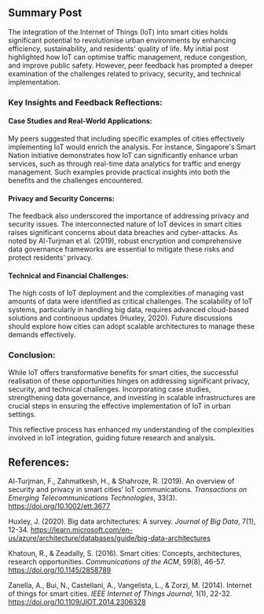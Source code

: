 ## Summary Post

The integration of the Internet of Things (IoT) into smart cities holds significant potential to revolutionise urban environments by enhancing efficiency, sustainability, and residents' quality of life. My initial post highlighted how IoT can optimise traffic management, reduce congestion, and improve public safety. However, peer feedback has prompted a deeper examination of the challenges related to privacy, security, and technical implementation.

### Key Insights and Feedback Reflections:

#### Case Studies and Real-World Applications:
My peers suggested that including specific examples of cities effectively implementing IoT would enrich the analysis. For instance, Singapore's Smart Nation initiative demonstrates how IoT can significantly enhance urban services, such as through real-time data analytics for traffic and energy management. Such examples provide practical insights into both the benefits and the challenges encountered.

#### Privacy and Security Concerns:
The feedback also underscored the importance of addressing privacy and security issues. The interconnected nature of IoT devices in smart cities raises significant concerns about data breaches and cyber-attacks. As noted by Al-Turjman et al. (2019), robust encryption and comprehensive data governance frameworks are essential to mitigate these risks and protect residents' privacy.

#### Technical and Financial Challenges:
The high costs of IoT deployment and the complexities of managing vast amounts of data were identified as critical challenges. The scalability of IoT systems, particularly in handling big data, requires advanced cloud-based solutions and continuous updates (Huxley, 2020). Future discussions should explore how cities can adopt scalable architectures to manage these demands effectively.

### Conclusion:
While IoT offers transformative benefits for smart cities, the successful realisation of these opportunities hinges on addressing significant privacy, security, and technical challenges. Incorporating case studies, strengthening data governance, and investing in scalable infrastructures are crucial steps in ensuring the effective implementation of IoT in urban settings.

This reflective process has enhanced my understanding of the complexities involved in IoT integration, guiding future research and analysis.

## References:

Al-Turjman, F., Zahmatkesh, H., & Shahroze, R. (2019). An overview of security and privacy in smart cities’ IoT communications. *Transactions on Emerging Telecommunications Technologies*, 33(3). https://doi.org/10.1002/ett.3677

Huxley, J. (2020). Big data architectures: A survey. *Journal of Big Data*, 7(1), 12-34. https://learn.microsoft.com/en-us/azure/architecture/databases/guide/big-data-architectures

Khatoun, R., & Zeadally, S. (2016). Smart cities: Concepts, architectures, research opportunities. *Communications of the ACM*, 59(8), 46-57. https://doi.org/10.1145/2858789

Zanella, A., Bui, N., Castellani, A., Vangelista, L., & Zorzi, M. (2014). Internet of things for smart cities. *IEEE Internet of Things Journal*, 1(1), 22-32. https://doi.org/10.1109/JIOT.2014.2306328
